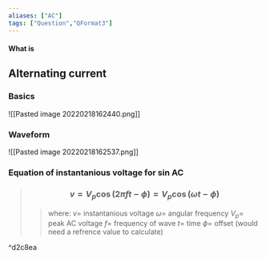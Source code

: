 ```yaml
---
aliases: ["AC"]
tags: ["Question","QFormat3"]
---
```


#### What is
## Alternating current
### Basics
![[Pasted image 20220218162440.png]]

### Waveform
![[Pasted image 20220218162537.png]]

### Equation of instantanious voltage for sin AC

> ### $$ v = V_{p} \cos(2\pi ft-\phi) = V_{p} \cos(\omega t-\phi) $$ 
>> where:
>> $v=$ instantanious voltage 
>> $\omega=$ angular frequency
>> $V_{p}=$ peak AC voltage
>> $f=$ frequency of wave
>> $t=$ time
>> $\phi=$ offset (would need a refrence value to calculate)

^d2c8ea

